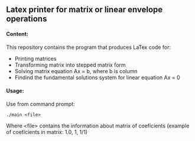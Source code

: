 ## Latex printer for matrix or linear envelope operations
#### Content:
This repository contains the program that produces LaTex code for:
* Printing matrices
* Transforming matrix into stepped matrix form
* Solving matrix equation Ax = b, where b is column
* Findind the fundamental solutions system for linear equation Ax = 0

#### Usage:
Use from command prompt:
```
./main <file>
```
Where \<file\> contains the information about matrix of coeficients (example of coeficients in matrix: 1.0, 1, 1/1)
